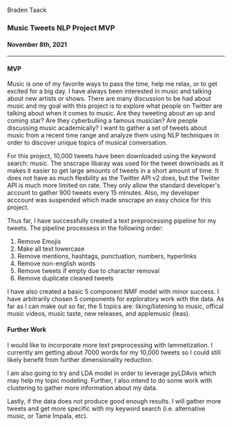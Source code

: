 Braden Taack
### Music Tweets NLP Project MVP
#### November 8th, 2021
___

#### MVP
  
Music is one of my favorite ways to pass the time, help me relax, or to get excited for a big day. I have always been interested in music and talking about new artists or shows. There are many discussion to be had about music and my goal with this project is to explore what people on Twitter are talking about when it comes to music. Are they tweeting about an up and coming star? Are they cyberbulling a famous musician? Are people discussing music academically? I want to gather a set of tweets about music from a recent time range and analyze them using NLP techniques in order to discover unique topics of musical conversation.

For this project, 10,000 tweets have been downloaded using the keyword search: music. The snscrape libaray was used for the tweet downloads as it makes it easier to get large amounts of tweets in a short amount of time. It does not have as much flexbility as the Twitter API v2 does, but the Twiiter API is much more limited on rate. They only allow the standard developer's account to gather 900 tweets every 15 minutes. Also, my developer acccount was suspended which made snscrape an easy choice for this project. 

Thus far, I have successfully created a text preprocessing pipeline for my tweets. The pipeline processess in the following order:

  1. Remove Emojis
  2. Make all text lowercase
  3. Remove mentions, hashtags, punctuation, numbers, hyperlinks
  4. Remove non-english words
  5. Remove tweets if empty due to character removal
  6. Remove duplicate cleaned tweets

I have also created a basic 5 component NMF model with minor success. I have arbitrarily chosen 5 components for exploratory work with the data. As far as I can make out so far, the 5 topics are: liking/listening to music, offical music videos, music taste, new releases, and applemusic (leas).

#### Further Work  
I would like to incorporate more text preprocessing with lammetization. I currently am getting about 7000 words for my 10,000 tweets so I could still likely benefit from further dimensionality reduction.  
  
I am also going to try and LDA model in order to leverage pyLDAvis which may help my topic modeling. Further, I also intend to do some work with clustering to gather more information about my data. 

Lastly, if the data does not produce good enough results. I will gather more tweets and get more specific with my keyword search (i.e. alternative music, or Tame Impala, etc). 
